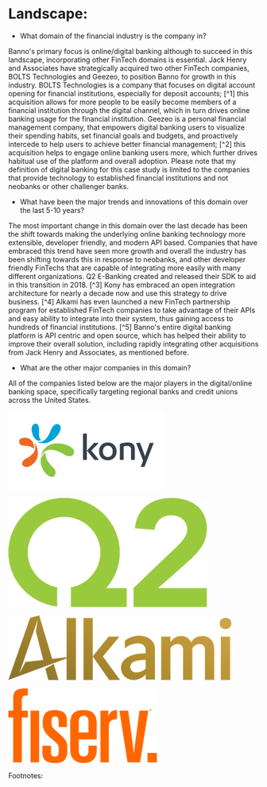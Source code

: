 # Landscape:

* What domain of the financial industry is the company in?

Banno's primary focus is online/digital banking although to succeed in this landscape, incorporating other FinTech domains is essential. Jack Henry and Associates have strategically acquired two other FinTech companies, BOLTS Technologies and Geezeo, to position Banno for growth in this industry. BOLTS Technologies is a company that focuses on digital account opening for financial institutions, especially for deposit accounts; [^1] this acquisition allows for more people to be easily become members of a financial institution through the digital channel, which in turn drives online banking usage for the financial institution.  Geezeo is a personal financial management company, that empowers digital banking users to visualize their spending habits, set financial goals and budgets, and proactively intercede to help users to achieve better financial management; [^2] this acquisition helps to engage online banking users more, which further drives habitual use of the platform and overall adoption. Please note that my definition of digital banking for this case study is limited to the companies that provide technology to established financial institutions and not neobanks or other challenger banks.

* What have been the major trends and innovations of this domain over the last 5-10 years?

The most important change in this domain over the last decade has been the shift towards making the underlying online banking technology more extensible, developer friendly, and modern API based. Companies that have embraced this trend have seen more growth and overall the industry has been shifting towards this in response to neobanks, and other developer friendly FinTechs that are capable of integrating more easily with many different organizations. Q2 E-Banking created and released their SDK to aid in this transition in 2018. [^3] Kony has embraced an open integration architecture for nearly a decade now and use this strategy to drive business. [^4] Alkami has even launched a new FinTech partnership program for established FinTech companies to take advantage of their APIs and easy ability to integrate into their system, thus gaining access to hundreds of financial institutions. [^5] Banno's entire digital banking platform is API centric and open source, which has helped their ability to improve their overall solution, including rapidly integrating other acquisitions from Jack Henry and Associates, as mentioned before.

* What are the other major companies in this domain?

All of the companies listed below are the major players in the digital/online banking space, specifically targeting regional banks and credit unions across the United States.

[![Kony](../images/kony-logo.png)](https://www.kony.com)

[![Q2 E-Banking](../images/Q2-logo.png)](https://www.q2ebanking.com)

[![Alkami](../images/alkami-logo.png)](https://www.alkami.com)

[![FI Serv](../images/fiserv-logo.png)](https://www.fiserv.com)

Footnotes:

[1]:https://pitchbook.com/profiles/company/118629-64

[2]:https://finovate.com/jack-henry-acquires-geezeo/

[3]:https://www.bloomberg.com/press-releases/2018-08-14/q2-releases-caliper-sdk-enabling-customers-to-customize-and-extend-q2-platform

[4]:https://konydocs.atlassian.net/wiki/spaces/ARBD/pages/1081433586/Open+Integration

[5]:https://www.alkami.com/articles/alkami-launches-new-fintech-partnership-program/
